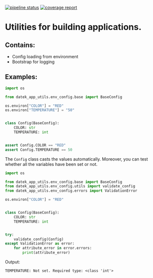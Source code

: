 [![pipeline status](https://gitlab.com/DAtek/app-utils/badges/master/pipeline.svg)](https://gitlab.com/DAtek/app-utils/-/commits/master)
[![coverage report](https://gitlab.com/DAtek/app-utils/badges/master/coverage.svg)](https://gitlab.com/DAtek/app-utils/-/commits/master)

# Utilities for building applications.

## Contains:
- Config loading from environment
- Bootstrap for logging

## Examples: 
```python
import os

from datek_app_utils.env_config.base import BaseConfig

os.environ["COLOR"] = "RED"
os.environ["TEMPERATURE"] = "50"


class Config(BaseConfig):
    COLOR: str
    TEMPERATURE: int


assert Config.COLOR == "RED"
assert Config.TEMPERATURE == 50
```

The `Config` class casts the values automatically.
Moreover, you can test whether all the variables have been set or not.

```python
import os

from datek_app_utils.env_config.base import BaseConfig
from datek_app_utils.env_config.utils import validate_config
from datek_app_utils.env_config.errors import ValidationError

os.environ["COLOR"] = "RED"


class Config(BaseConfig):
    COLOR: str
    TEMPERATURE: int


try:
    validate_config(Config)
except ValidationError as error:
    for attribute_error in error.errors:
        print(attribute_error)

```
Output:
```
TEMPERATURE: Not set. Required type: <class 'int'>
```